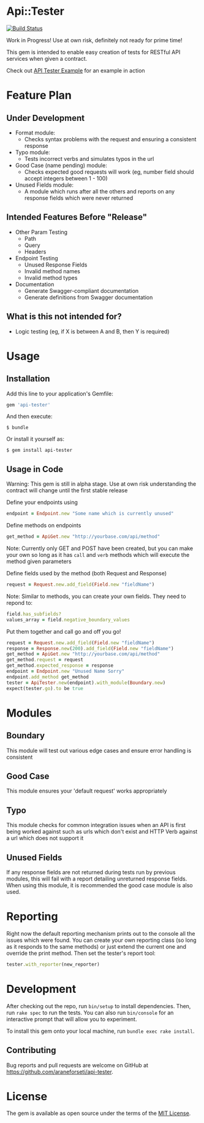 # Api::Tester
[![Build Status](https://travis-ci.org/araneforseti/api-tester.svg?branch=master)](https://travis-ci.org/araneforseti/api-tester)

Work in Progress! Use at own risk, definitely not ready 
for prime time!

This gem is intended to enable easy creation of tests for 
RESTful API services when given a contract.

Check out [API Tester Example](https://github.com/araneforseti/example_api-tester) for an example in action

# Feature Plan
## Under Development

- Format module: 
     - Checks syntax problems with the request and 
        ensuring a consistent response
- Typo module:
     - Tests incorrect verbs and simulates typos in the url
- Good Case (name pending) module: 
     - Checks expected good requests will work 
        (eg, number field should accept integers 
        between 1 - 100)
- Unused Fields module:
    - A module which runs after all the others and reports on any response fields which were never returned
    
## Intended Features Before "Release"

- Other Param Testing
    - Path
    - Query
    - Headers
- Endpoint Testing
    - Unused Response Fields
    - Invalid method names
    - Invalid method types
- Documentation
    - Generate Swagger-compliant documentation
    - Generate definitions from Swagger documentation
    
## What is this not intended for?

- Logic testing (eg, if X is between A and B, then Y is 
required)

# Usage
## Installation

Add this line to your application's Gemfile:

```ruby
gem 'api-tester'
```

And then execute:

    $ bundle

Or install it yourself as:

    $ gem install api-tester

## Usage in Code

Warning: This gem is still in alpha stage. Use at own risk 
understanding the contract will change until the first 
stable release

Define your endpoints using
```ruby
endpoint = Endpoint.new "Some name which is currently unused"
```

Define methods on endpoints

```ruby
get_method = ApiGet.new "http://yourbase.com/api/method"
```
Note: Currently only GET and POST have been created, but 
you can make your own so long as it has `call` and `verb` methods 
which will execute the method given parameters

Define fields used by the method (both Request and Response)
```ruby
request = Request.new.add_field(Field.new "fieldName")
```
Note: Similar to methods, you can create your own fields. 
They need to repond to:
```ruby
field.has_subfields?
values_array = field.negative_boundary_values
```

Put them together and call go and off you go!
```ruby
request = Request.new.add_field(Field.new "fieldName")
response = Response.new(200).add_field(Field.new "fieldName")
get_method = ApiGet.new "http://yourbase.com/api/method"
get_method.request = request
get_method.expected_response = response
endpoint = Endpoint.new "Unused Name Sorry"
endpoint.add_method get_method
tester = ApiTester.new(endpoint).with_module(Boundary.new)
expect(tester.go).to be true

```

# Modules
## Boundary
This module will test out various edge cases and 
ensure error handling is consistent

## Good Case
This module ensures your 'default request' works 
appropriately

## Typo
This module checks for common integration issues when an 
API is first being worked against such as urls which don't 
exist and HTTP Verb against a url which does not support it

## Unused Fields
If any response fields are not returned during tests run
by previous modules, this will fail with a report 
detailing unreturned response fields. When using this 
module, it is recommended the good case module is also 
used.

# Reporting
Right now the default reporting mechanism prints out to 
the console all the issues which were found. You can 
create your own reporting class (so long as it responds 
to the same methods) or just extend the current one and 
override the print method. Then set the tester's report 
tool:
```ruby
tester.with_reporter(new_reporter)
```

# Development

After checking out the repo, run `bin/setup` to install 
dependencies. Then, run `rake spec` to run the tests. 
You can also run `bin/console` for an interactive prompt 
that will allow you to experiment.

To install this gem onto your local machine, 
run `bundle exec rake install`.

## Contributing

Bug reports and pull requests are welcome on GitHub at 
https://github.com/araneforseti/api-tester.


# License

The gem is available as open source under the terms 
of the [MIT License](http://opensource.org/licenses/MIT).

